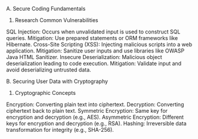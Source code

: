 A. Secure Coding Fundamentals
1. Research Common Vulnerabilities

SQL Injection: Occurs when unvalidated input is used to construct SQL queries.
Mitigation: Use prepared statements or ORM frameworks like Hibernate.
Cross-Site Scripting (XSS): Injecting malicious scripts into a web application.
Mitigation: Sanitize user inputs and use libraries like OWASP Java HTML Sanitizer.
Insecure Deserialization: Malicious object deserialization leading to code execution.
Mitigation: Validate input and avoid deserializing untrusted data.

B. Securing User Data with Cryptography
1. Cryptographic Concepts

Encryption: Converting plain text into ciphertext.
Decryption: Converting ciphertext back to plain text.
Symmetric Encryption: Same key for encryption and decryption (e.g., AES).
Asymmetric Encryption: Different keys for encryption and decryption (e.g., RSA).
Hashing: Irreversible data transformation for integrity (e.g., SHA-256).